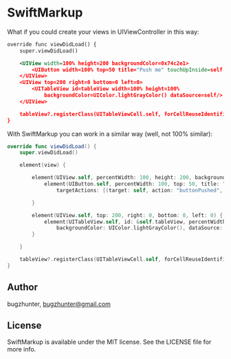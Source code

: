 # SwiftMarkup

What if you could create your views in UIViewController in this way:
```xml
override func viewDidLoad() {
    super.viewDidLoad()

    <UIView width=100% height=200 backgroundColor=0x74c2e1>
        <UIButton width=100% top=50 title="Push me" touchUpInside=self.buttonPushed/>
    </UIView>
    <UIView top=200 right=0 bottom=0 left=0>
        <UITableView id=tableView width=100% height=100% 
            backgroundColor=UIColor.lightGrayColor() dataSource=self/>
    </UIView>

    tableView?.registerClass(UITableViewCell.self, forCellReuseIdentifier: "defaultCell")
}
```

With SwiftMarkup you can work in a similar way (well, not 100% similar):
```swift
override func viewDidLoad() {
    super.viewDidLoad()

    element(view) {

        element(UIView.self, percentWidth: 100, height: 200, backgroundColorRGB: 0x74c2e1) {
            element(UIButton.self, percentWidth: 100, top: 50, title: "Push me",
                targetActions: [(target: self, action: "buttonPushed", events: .TouchUpInside)])

        }

        element(UIView.self, top: 200, right: 0, bottom: 0, left: 0) {
            element(UITableView.self, id: &self.tableView, percentWidth: 100, percentHeight: 100, 
                backgroundColor: UIColor.lightGrayColor(), dataSource: self)
        }

    }

    tableView?.registerClass(UITableViewCell.self, forCellReuseIdentifier: "defaultCell")
}
```

## Author

bugzhunter, bugzhunter@gmail.com

## License

SwiftMarkup is available under the MIT license. See the LICENSE file for more info.
